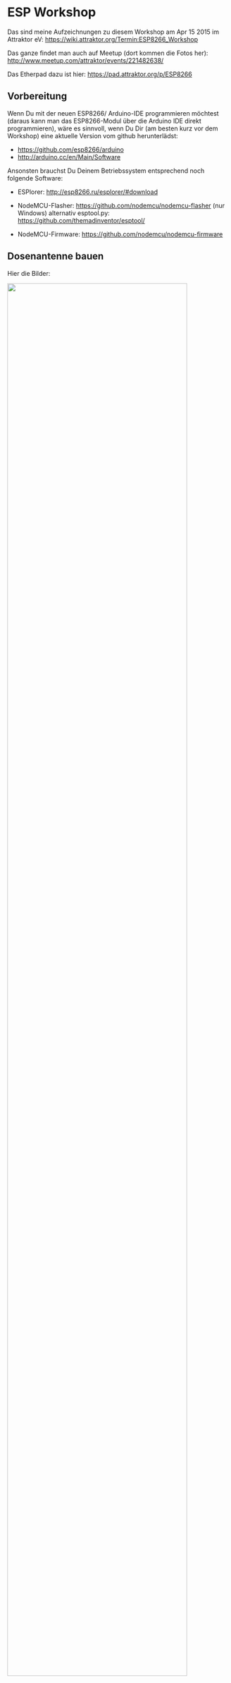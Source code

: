 # ESP Workshop

Das sind meine Aufzeichnungen zu diesem Workshop am Apr 15 2015 im Attraktor eV: https://wiki.attraktor.org/Termin:ESP8266_Workshop 

Das ganze findet man auch auf Meetup (dort kommen die Fotos her): http://www.meetup.com/attraktor/events/221482638/ 



Das Etherpad dazu ist hier: https://pad.attraktor.org/p/ESP8266


## Vorbereitung

Wenn Du mit der neuen ESP8266/ Arduino-IDE programmieren möchtest (daraus kann man das ESP8266-Modul über die Arduino IDE direkt programmieren), wäre es sinnvoll, wenn Du Dir (am besten kurz vor dem Workshop) eine aktuelle Version vom github herunterlädst: 

* https://github.com/esp8266/arduino 
* http://arduino.cc/en/Main/Software

Ansonsten brauchst Du Deinem Betriebssystem entsprechend noch folgende Software:

* ESPlorer: http://esp8266.ru/esplorer/#download

* NodeMCU-Flasher: https://github.com/nodemcu/nodemcu-flasher (nur Windows) alternativ esptool.py: https://github.com/themadinventor/esptool/

* NodeMCU-Firmware: https://github.com/nodemcu/nodemcu-firmware


## Dosenantenne bauen

Hier die Bilder:

<img src="highres_436418107.jpeg" width="90%">

<img src="highres_436419321.jpeg" width="100%">

<img src="highres_436419314.jpeg" width="100%">


## ESP-Bausatz
<img src="highres_436418083.jpeg" width="90%">


### Pinout

![Pinout](http://s17.postimg.org/jmku0rklb/pin_map.png)

### ESP-07

Im ESP-Bausatz war ein ESP-07 auf einem Steckbrett.

<img src="https://wiki.attraktor.org/images/b/ba/Board_ESP8266.jpg" width="90%">

### OS X Yosemite Treiber

Installiere Treiber von hier:  http://www.wch.cn/downloads.php?name=pro&proid=5

Install  CH340 driver
Run the command in Terminal: 

	sudo nvram boot-args="kext-dev-mode=1"

Reboot

Dann sollte es ein neues Gerät geben:

	$ ls /dev/cu.*
	/dev/cu.wchusbserial1420

Anmerkung: Dann läuft auch ein PL2303 USB UART Adapter TTL-Pegel 3.3V / 5V mit dem Raspberry Pi.

## ESPlorer
Das Modul schließt man über Micro-USB an.

<img src="600_436421150.jpeg" width="90%" >

Nun kann man sich mit dem ESPlorer verbinden.
* /dev/cu.wchusbserial1420
* 9600 Baud! (oder 115200 Baud)

Dann kommt die Ausgabe:

	PORT OPEN 115200
	
	Communication with MCU...
	Got answer! AutoDetect firmware...
	
	Can't autodetect firmware, because proper answer not received.
	
<img src="highres_436420336.jpeg" width="90%">


## Firmware flashen

Auf \\\\Tesor (im Attraktor) liegt eine Datei <code>worshop_AT.bin</code> (auch hier in diesem Verzeichnis).

Außerdem braucht man die ESPTools: https://github.com/themadinventor/esptool.git

	$ sudo python setup.py install
	$ python esptool.py
	
Das Modul in den Flash-Zustand versetzen:

* Reset gedrückt halten
* Programmierbutton gedrückt halten
* Reset loslassen
* Programmierbutton loslassen
	
Dann kann man flashen:

	$ python esptool.py --port /dev/cu.wchusbserial1420 --baud 9600 write_flash 0x000000 ../esp-workshop/workshop_AT.bin
	
	Connecting...
	Erasing flash...
	.....
	Writing at 0x00066400... (100 %)
	
	Leaving...

Anmerkung: Theoretisch kann man die Baud-Rate auch weglassen.

Jetzt kommt man im ESPlorer wieder auf das Modul. Mit der neuen Firmware musste ich die Baud-Rate ändern auf 115200:

	AT-based firmware detected.
	AT+GMR	
	00200.9.4
	compiled by Markus for ESP8266 workshop @ Apr 15 2015 09:17:02
	
	OK
	
Fine.

### Access-Point aufmachen

Über ESPlorer kann man AT-Kommandos absetzen. 

	AT	
	OK
	

	AT+RST	
	
	OK
	
	 ets Jan  8 2013,rst cause:4, boot mode:(3,7)
	
	wdt reset
	load 0x40100000, len 25628, room 16 
	tail 12
	chksum 0x72
	ho 0 tail 12 room 4
	load 0x3ffe8000, len 3476, room 12 
	tail 8
	chksum 0xea
	load 0x3ffe8da0, len 6716, room 0 
	tail 12
	chksum 0x58
	csum 0x58
	sd
	ready

Man kann die Liste aller Access-Points einsehen:

	AT+CWLAP

	+CWLAP:(0,"ESP_9B63EE",-59,"1a:fe:34:9b:63:ee",1)
	+CWLAP:(0,"AI-THINKER_9C0944",-54,"1a:fe:34:9c:09:44",1)
	+CWLAP:(0,"ESP_9B55C7",-33,"1a:fe:34:9b:55:c7",1)
	+CWLAP:(0,"AI-THINKER_9C089A",-54,"1a:fe:34:9c:08:9a",1)
	+CWLAP:(2,"testJakob",-65,"1a:fe:34:a0:a7:98",1)
	+CWLAP:(0,"AI-THINKER_9FDFBB",-72,"1a:fe:34:9f:df:bb",1)
	+CWLAP:(3,"Attraktor",-61,"0e:27:22:53:1e:f8",1)
	+CWLAP:(0,"AI-THINKER_9FDFD4",-66,"1a:fe:34:9f:df:d4",1)
	+CWLAP:(0,"hamburg.freifunk.net",-49,"fa:1c:68:ca:85:6a",1)
	+CWLAP:(0,"f8:d1:11:87:52:2e",-49,"fa:1d:68:ca:85:6a",1)
	+CWLAP:(4,"1.OG",-90,"0a:18:d6:4f:19:5b",1)
	+CWLAP:(0,"Hackerspace-Bremen",-46,"1a:fe:34:9c:09:9b",3)
	+CWLAP:(4,"1.OG",-72,"0a:18:d6:8d:cb:5c",6)
	+CWLAP:(4,"1.OG Gaeste",-81,"04:18:d6:8d:cb:5c",6)
	+CWLAP:(3,"Attraktor",-82,"24:a4:3c:17:c1:c2",6)
	+CWLAP:(3,"ADT GMBH 2",-91,"cc:b2:55:8c:3a:c0",6)
	+CWLAP:(3,"EZ-7330-SRV",-85,"34:31:c4:c6:b2:dc",8)
	+CWLAP:(3,"",-92,"c6:25:06:7c:52:1a",8)
	+CWLAP:(3,"E4-Root",-72,"00:1c:28:d8:21:df",10)
	+CWLAP:(3,"WLAN-239887",-71,"88:03:55:23:98:1d",11)
	+CWLAP:(3,"Attraktor",-40,"dc:9f:db:b5:3a:a2",11)
	+CWLAP:(4,"FRITZ!Box 6360 Cable",-85,"9c:c7:a6:a4:dd:dc",11)
	+CWLAP:(4,"Astra GmbH",-75,"00:1a:4f:1b:fe:b9",11)

	OK


Man kann einen Access-Point "AI-THINKER-OX" ohne Verschlüsselung aufmachen.


	AT+CWSAP="AI-THINKER-OX","",5,0Mit diesem Netzwerk kann ich mich verbinden. Offene Ports gibt es auf dem ESP scheinbar keine.

	$ nmap -v 192.168.4.1
	
	Starting Nmap 6.47 ( http://nmap.org ) at 2015-04-18 17:31 CEST
	Initiating Ping Scan at 17:31
	Scanning 192.168.4.1 [2 ports]
	Completed Ping Scan at 17:31, 0.00s elapsed (1 total hosts)
	Initiating Parallel DNS resolution of 1 host. at 17:31
	Completed Parallel DNS resolution of 1 host. at 17:31, 13.00s elapsed
	Initiating Connect Scan at 17:31
	Scanning 192.168.4.1 [1000 ports]
	Completed Connect Scan at 17:31, 1.60s elapsed (1000 total ports)
	Nmap scan report for 192.168.4.1
	Host is up (0.0086s latency).
	All 1000 scanned ports on 192.168.4.1 are closed
	
	Read data files from: /usr/local/bin/../share/nmap
	Nmap done: 1 IP address (1 host up) scanned in 14.64 seconds

Allerdings funktioniert die Dosenantenne (getestet mit iStumbler) :-)

Man kann den ESP auch in ein Netzwerk hängen:

	AT+CWJAP="Attraktor","super*geheimes*passwort"
	OK

Man kann die Mac-Adresse holen:

	AT+CIPAPMAC?
	+CIPAPMAC:"1a:fe:34:9c:08:86"
	
	OK

## NodeMCU
### Vorbereitung

Für NodeMCU wird eine neue Firmware benötigt. Diese Firmware kommuniziert mit dem Controller. Dazu wird die neue Firmware "NodeMCU firmware" aufgespielt:

	$ python esptool.py --port /dev/cu.wchusbserial1420 write_flash 0x000000 ../esp-workshop/nodemcu_latest.bin
	Connecting...
	Erasing flash...
	Writing at 0x00062000... (100 %)
	
	Leaving...


Man kann sich dann wieder über ESPlorer verbinden. Es gibt eine neue Firmware.

	PORT OPEN 9600
	
	Communication with MCU...
	Got answer! AutoDetect firmware...
	
	NodeMCU firmware detected.
	=node.heap()
	19992
	
Jetzt kann man nicht nur über AT-Befehle mit dem ESP sprechen.

	=wifi.sta.getip()
	192.168.0.78	255.255.254.0	192.168.0.1<img src="600_436423045.jpeg" width="100%">### LuaJetzt kann man mit LUA programmieren. Es gibt zwei Beispiele:
* init.lua		
* webap\_toggle\_pin.lua**Da in diesen Scripts Passworte stehen, liegt es nicht in diesem Repo!**

Die eigene IP-Adresse ermitteln:

	=wifi.sta.getip()
	192.168.0.78	255.255.254.0	192.168.0.1

Auf die kann man sich mit einem Webbrowser connecten: http://192.168.0.78/

<img src="highres_436423567.jpeg" width="100%">

### LED
LED mit dem längsten Pin auf die rote +-Linie. Die anderen Pins einfach so ins Steckbrett. Dann verbinden wie auf dem Foto zu sehen.

<img src="600_436423930.jpeg" width="100%">

Dann kann man die LED über den Webserver steuern.

## OpenWeather

Für OpenWeather braucht man eine Library:

* Öffne die IDE und klicke im "Sketch" Menü Include Library > Manage Libraries
* Füge die ZIP-Datei <code>./libraries/ArduinoJson.zip</code> hinzu.

Dann kann man das Script <code>./openweather/openweather.ino</code> öffnen und auf den Arduino spielen. **Da in diesem Script Passworte stehen, liegt es nicht in diesem Repo!**




Um den Arduino mit dem ESP zu verbinden, muss man, um von 5V auf 3V zu kommen, einen Level-Shifter aus zwei Widerständen bauen.

* Arduino TX -> R 470 OHM -> hier nehmen -> R 911 OHM -> GND

* Arduino TX -> ESP RX
* Arduino RX -> ESP TX


To be continued... maybe.
